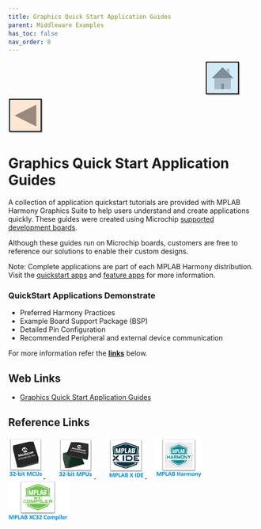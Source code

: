 ```yaml
---
title: Graphics Quick Start Application Guides
parent: Middleware Examples
has_toc: false
nav_order: 8
---
```


&nbsp;&nbsp;&nbsp;&nbsp;&nbsp;&nbsp;&nbsp;&nbsp;&nbsp;&nbsp;&nbsp;&nbsp;&nbsp;&nbsp;&nbsp;&nbsp;&nbsp;&nbsp;&nbsp;&nbsp;&nbsp;&nbsp;&nbsp;&nbsp;&nbsp;&nbsp;&nbsp;&nbsp; &nbsp;&nbsp;&nbsp;&nbsp;&nbsp;&nbsp;&nbsp;&nbsp;&nbsp;&nbsp;&nbsp;&nbsp;&nbsp;&nbsp;&nbsp;&nbsp;&nbsp;&nbsp;&nbsp;&nbsp;&nbsp;&nbsp;&nbsp;&nbsp;&nbsp;&nbsp;&nbsp;&nbsp;&nbsp;&nbsp;&nbsp;&nbsp;&nbsp;&nbsp;&nbsp;&nbsp;&nbsp;&nbsp;&nbsp;&nbsp;&nbsp;&nbsp;&nbsp;&nbsp;&nbsp;&nbsp;&nbsp;&nbsp;&nbsp;&nbsp;&nbsp;&nbsp;&nbsp;&nbsp;&nbsp;&nbsp;&nbsp;&nbsp;&nbsp;&nbsp;&nbsp;&nbsp;&nbsp;&nbsp;&nbsp;&nbsp;&nbsp;&nbsp;&nbsp;&nbsp;&nbsp;&nbsp;[<img src="../../r_images/quick_home.png" title="Home">](../../readme.md) [<img src="../../r_images/quick_back.png"  title="Back">](../readme.md)
# Graphics Quick Start Application Guides

A collection of application quickstart tutorials are provided with MPLAB Harmony Graphics Suite to help users understand and create applications quickly. These guides were created using Microchip <a href="https://github.com/Microchip-MPLAB-Harmony/gfx/wiki/Supported-Development-Boards" target="_blank">supported development boards</a>.

Although these guides run on Microchip boards, customers are free to reference our solutions to enable their custom designs.

Note: Complete applications are part of each MPLAB Harmony distribution. Visit the <a href="https://github.com/Microchip-MPLAB-Harmony/gfx/tree/master/apps" target="_blank">quickstart apps</a> and <a href="https://github.com/Microchip-MPLAB-Harmony/gfx_apps/tree/master/apps" target="_blank">feature apps</a> for more information.

### QuickStart Applications Demonstrate
- Preferred Harmony Practices
- Example Board Support Package (BSP)
- Detailed Pin Configuration
- Recommended Peripheral and external device communication

For more information refer the **[links](#Web-Links)** below.

## <a id="Web-Links"> </a>
## Web Links

- <a href="https://github.com/Microchip-MPLAB-Harmony/gfx/wiki/Application-QuickStart" target="_blank">Graphics Quick Start Application Guides</a>


## Reference Links
[<a href="https://www.microchip.com/design-centers/32-bit" target="_blank"> <img src="../../r_images/32_bit_mcus.png"> </a>]()  &nbsp; &nbsp; &nbsp; [<a href="https://www.microchip.com/design-centers/32-bit-mpus" target="_blank"> <img src="../../r_images/32_bit_mpus.png"> </a>]()  &nbsp; &nbsp; &nbsp; [<a href="https://www.microchip.com/mplab/mplab-x-ide" target="_blank"> <img src="../../r_images/mplab_x_ide.png"> </a>]()  &nbsp; &nbsp; [<a href="https://www.microchip.com/mplab/mplab-harmony" target="_blank"> <img src="../../r_images/mplab_harmony.png"> </a>]() [<a href="https://www.microchip.com/mplab/compilers" target="_blank"> <img src="../../r_images/mplab_compiler.png"> </a>]()  
